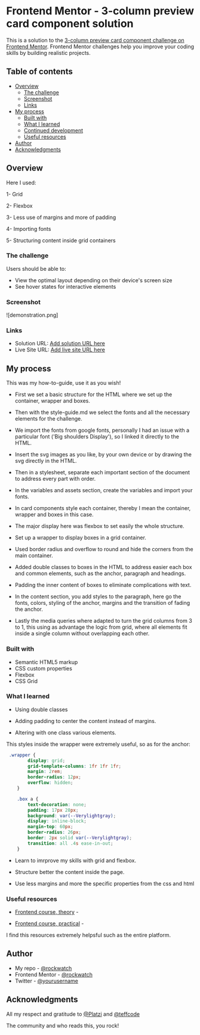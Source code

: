 # Frontend Mentor - 3-column preview card component solution

This is a solution to the [3-column preview card component challenge on Frontend Mentor](https://www.frontendmentor.io/challenges/3column-preview-card-component-pH92eAR2-). Frontend Mentor challenges help you improve your coding skills by building realistic projects. 

## Table of contents

- [Overview](#overview)
  - [The challenge](#the-challenge)
  - [Screenshot](#screenshot)
  - [Links](#links)
- [My process](#my-process)
  - [Built with](#built-with)
  - [What I learned](#what-i-learned)
  - [Continued development](#continued-development)
  - [Useful resources](#useful-resources)
- [Author](#author)
- [Acknowledgments](#acknowledgments)


## Overview
 
 Here I used:

 1- Grid

 2- Flexbox

 3- Less use of margins and more of padding

 4- Importing fonts

 5- Structuring content inside grid containers 

### The challenge

Users should be able to:

- View the optimal layout depending on their device's screen size
- See hover states for interactive elements

### Screenshot

![demonstration.png]

### Links

- Solution URL: [Add solution URL here](https://your-solution-url.com)
- Live Site URL: [Add live site URL here](https://your-live-site-url.com)

## My process

This was my how-to-guide, use it as you wish!

- First we set a basic structure for the HTML where we set up the container, wrapper and boxes.

- Then with the style-guide.md we select the fonts and all the necessary elements for the challenge.

- We import the fonts from google fonts, personally I had an issue with a particular font ('Big shoulders Display'), so I linked it directly to the HTML.

- Insert the svg images as you like, by your own device or by drawing the svg directly in the HTML.

- Then in a stylesheet, separate each important section of the document to address every part with order.

- In the variables and assets section, create the variables and import your fonts.

- In card components style each container, thereby I mean the container, wrapper and boxes in this case.

- The major display here was flexbox to set easily the whole structure.

- Set up a wrapper to display boxes in a grid container.

- Used border radius and overflow to round and hide the corners from the main container.

- Added double classes to boxes in the HTML to address easier each box and common elements, such as the anchor, paragraph and headings.

- Padding the inner content of boxes to eliminate complications with text.

- In the content section, you add styles to the paragraph, here go the fonts, colors, styling of the anchor, margins and the transition of fading the anchor.

- Lastly the media queries where adapted to turn the grid columns from 3 to 1, this using as advantage the logic from grid, where all elements fit inside a single column without overlapping each other.

### Built with

- Semantic HTML5 markup
- CSS custom properties
- Flexbox
- CSS Grid


### What I learned

* Using double classes

* Adding padding to center the content instead of margins.

* Altering with one class various elements.

This styles inside the wrapper were extremely useful, so as for the anchor:

```css
 .wrapper {
        display: grid;
        grid-template-columns: 1fr 1fr 1fr;
        margin: 2rem;
        border-radius: 12px;
        overflow: hidden;
    }

    .box a {
        text-decoration: none;
        padding: 17px 28px;
        background: var(--Verylightgray);
        display: inline-block;
        margin-top: 60px;
        border-radius: 26px;
        border: 2px solid var(--Verylightgray);
        transition: all .4s ease-in-out;
    }

```
- Learn to imrprove my skills with grid and flexbox.

- Structure better the content inside the page.

- Use less margins and more the specific properties from the css and html

### Useful resources

- [Frontend course, theory](https://platzi.com/clases/frontend-developer/) - 

- [Frontend course, practical](https://platzi.com/clases/frontend-developer-practico/) -

 I find this resources extremely helpsful such as the entire platform.

## Author

- My repo - [@rockwatch](https://github.com/rockwatch)
- Frontend Mentor - [@rockwatch](https://www.frontendmentor.io/profile/rockwatch)
- Twitter - [@yourusername](https://www.twitter.com/yourusername)


## Acknowledgments

All my respect and gratitude to [@Platzi](https://github.com/platzi) and [@teffcode](https://github.com/teffcode)

The community and who reads this, you rock!
